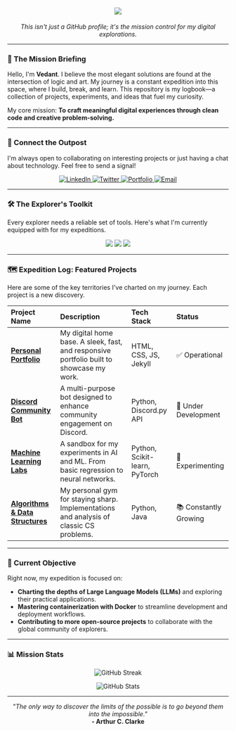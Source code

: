 <h1 align="center">
  <a href="https://git.io/typing-svg">
    <img src="https://readme-typing-svg.herokuapp.com/?lines=Welcome+to+Vedant+HQ;Explorer+at+the+Intersection+of+Code+and+Creativity;Building+the+future,+one+commit+at+a+time.&center=true&width=380&height=50&color=00ff99&vCenter=true&pause=1000&size=25">
  </a>
</h1>

<p align="center">
  <em>This isn't just a GitHub profile; it's the mission control for my digital explorations.</em>
</p>

---

### 🧭 The Mission Briefing

Hello, I'm **Vedant**. I believe the most elegant solutions are found at the intersection of logic and art. My journey is a constant expedition into this space, where I build, break, and learn. This repository is my logbook—a collection of projects, experiments, and ideas that fuel my curiosity.

My core mission: **To craft meaningful digital experiences through clean code and creative problem-solving.**

---

### 📡 Connect the Outpost

I'm always open to collaborating on interesting projects or just having a chat about technology. Feel free to send a signal!

<p align="center">
  <a href="https://www.linkedin.com/in/your-linkedin-profile" target="_blank">
    <img src="https://img.shields.io/badge/LinkedIn-0077B5?style=for-the-badge&logo=linkedin&logoColor=white" alt="LinkedIn">
  </a>
  <a href="https://twitter.com/your-twitter-handle" target="_blank">
    <img src="https://img.shields.io/badge/Twitter-1DA1F2?style=for-the-badge&logo=twitter&logoColor=white" alt="Twitter">
  </a>
  <a href="https://vedanthq.github.io" target="_blank">
    <img src="https://img.shields.io/badge/Portfolio-FF5722?style=for-the-badge&logo=todoist&logoColor=white" alt="Portfolio">
  </a>
  <a href="mailto:your.email@example.com" target="_blank">
    <img src="https://img.shields.io/badge/Email-D14836?style=for-the-badge&logo=gmail&logoColor=white" alt="Email">
  </a>
</p>

---

### 🛠️ The Explorer's Toolkit

Every explorer needs a reliable set of tools. Here's what I'm currently equipped with for my expeditions.

<p align="center">
  <img src="https://skillicons.dev/icons?i=python,java,javascript,html,css" />
  <img src="https://skillicons.dev/icons?i=flask,react,nodejs,git,github" />
  <img src="https://skillicons.dev/icons?i=pytorch,tensorflow,vscode,linux,docker" />
</p>

---

### 🗺️ Expedition Log: Featured Projects

Here are some of the key territories I've charted on my journey. Each project is a new discovery.

| Project Name | Description | Tech Stack | Status |
| :--- | :--- | :--- | :--- |
| **[Personal Portfolio](https://github.com/vedanthq/vedanthq.github.io)** | My digital home base. A sleek, fast, and responsive portfolio built to showcase my work. | HTML, CSS, JS, Jekyll | ✅ Operational |
| **[Discord Community Bot](https://github.com/vedanthq/discord-bot)** | A multi-purpose bot designed to enhance community engagement on Discord. | Python, Discord.py API | 🚧 Under Development |
| **[Machine Learning Labs](https://github.com/vedanthq/machine-learning)** | A sandbox for my experiments in AI and ML. From basic regression to neural networks. | Python, Scikit-learn, PyTorch | 🔬 Experimenting |
| **[Algorithms & Data Structures](https://github.com/vedanthq/algorithms)** | My personal gym for staying sharp. Implementations and analysis of classic CS problems. | Python, Java | 📚 Constantly Growing |

---

### 📍 Current Objective

Right now, my expedition is focused on:

*   **Charting the depths of Large Language Models (LLMs)** and exploring their practical applications.
*   **Mastering containerization with Docker** to streamline development and deployment workflows.
*   **Contributing to more open-source projects** to collaborate with the global community of explorers.

---

### 📊 Mission Stats

<p align="center">
  <img src="https://github-readme-streak-stats.herokuapp.com?user=vedanthq&theme=dark&hide_border=true&background=00000000" alt="GitHub Streak">
</p>

<p align="center">
  <img src="https://github-readme-stats.vercel.app/api?username=vedanthq&show_icons=true&theme=tokyonight&hide_border=true&bg_color=00000000" alt="GitHub Stats">
</p>

---

<p align="center">
  <i>"The only way to discover the limits of the possible is to go beyond them into the impossible."</i><br>
  <b>- Arthur C. Clarke</b>
</p>
